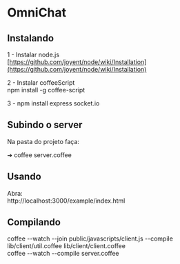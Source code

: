 # OmniChat

## Instalando

  1 - Instalar node.js  
    [https://github.com/joyent/node/wiki/Installation](https://github.com/joyent/node/wiki/Installation)  
  
  2 - Instalar coffeeScript  
    npm install -g coffee-script  
  
  3 -
    npm install express socket.io  

## Subindo o server

  Na pasta do projeto faça:
    
  ➔ coffee server.coffee  
    
## Usando

  Abra:  
    http://localhost:3000/example/index.html

## Compilando
    
  coffee --watch --join public/javascripts/client.js --compile lib/client/util.coffee lib/client/client.coffee  
  coffee --watch --compile server.coffee  
  
  